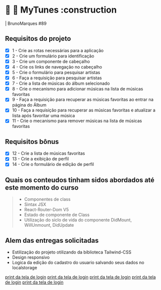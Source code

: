 # :rocket:  :apple:  MyTunes  :construction

| BrunoMarques #89

## Requisitos do projeto

- [x] 1 - Crie as rotas necessárias para a aplicação
- [x] 2 - Crie um formulário para identificação
- [x] 3 - Crie um componente de cabeçalho
- [x] 4 - Crie os links de navegação no cabeçalho
- [x] 5 - Crie o formulário para pesquisar artistas
- [x] 6 - Faça a requisição para pesquisar artistas
- [x] 7 - Crie a lista de músicas do álbum selecionado
- [x] 8 - Crie o mecanismo para adicionar músicas na lista de músicas favoritas
- [x] 9 - Faça a requisição para recuperar as músicas favoritas ao entrar na página do Álbum
- [x] 10 - Faça a requisição para recuperar as músicas favoritas e atualizar a lista após favoritar uma música
- [x] 11 - Crie o mecanismo para remover músicas na lista de músicas favoritas

## Requisitos bônus

- [x]  12 - Crie a lista de músicas favoritas
- [x]  13 - Crie a exibição de perfil
- [x]  14 - Crie o formulário de edição de perfil

## Quais os conteudos tinham sidos abordados até este momento do curso

> - Componentes de class
> - Sintax JSX
> - React-Router-Dom V5
> - Estado de componente de Class
> - Utilização do siclo de vida do componente DidMount, WillUnmount, DidUpdate

## Alem das entregas solicitadas

- Estilização do projeto otilizando da biblioteca Tailwind-CSS
- Design responsivo
- Logica da edição do cadastro do usuario salvando seus dados no localstorage

[print da tela de login](https://raw.githubusercontent.com/blmarquess/MyTunes/bruno-marques-project-trybetunes/images/login.png)
[print da tela de login](https://raw.githubusercontent.com/blmarquess/MyTunes/bruno-marques-project-trybetunes/images/favorites.png)
[print da tela de login](https://raw.githubusercontent.com/blmarquess/MyTunes/bruno-marques-project-trybetunes/images/search.png)
[print da tela de login](https://raw.githubusercontent.com/blmarquess/MyTunes/bruno-marques-project-trybetunes/images/search_resultes.png)
[print da tela de login](https://raw.githubusercontent.com/blmarquess/MyTunes/bruno-marques-project-trybetunes/images/user_profile.png)

